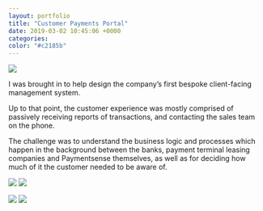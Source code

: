 ```yaml
---
layout: portfolio
title: "Customer Payments Portal"
date: 2019-03-02 10:45:06 +0000
categories:
color: "#c2185b"
---
```


![](Payments-portal-feature.png)

I was brought in to help design the company’s first bespoke client-facing management system.

Up to that point, the customer experience was mostly comprised of passively receiving reports of transactions, and contacting the sales team on the phone.

The challenge was to understand the business logic and processes which happen in the background between the banks, payment terminal leasing companies and Paymentsense themselves, as well as for deciding how much of it the customer needed to be aware of.

![](Screenshot-2019-03-02-at-17-4201471b-3d64-4bbb-87ed-85f0eeba88f9.05.24.png)
![](Screenshot-2019-03-02-at-17-f71e10a0-88dd-4e1b-a78b-6dd0a60123d9.05.44.png)

![](Screenshot-2019-03-02-at-17-25edae95-2438-4df4-bd78-6ac77172dfcb.05.54.png)
![](Screenshot-2019-03-02-at-17-37feadf9-d4ed-4b73-85e0-979a98df566f.06.06.png)
